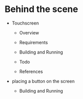 # Behind the scene


* Touchscreen


    * Overview


    * Requirements


    * Building and Running


    * Todo


    * References


* placing a button on the screen


    * Building and Running
